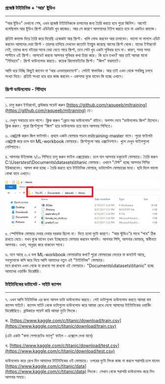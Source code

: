 ### প্রজেক্ট টাইটানিক + 'আর' ষ্টুডিও

---

“আর ষ্টুডিও” দেখানো শেষ, এখন প্রজেক্ট টাইটানিককে চালানোর জন্য তৈরি করতে হবে পুরো জিনিস। আগেই বলেছিলাম আর ষ্টুডিও স্ক্রিপ্ট এডিটরটা খুব কাজের। আর সে কারণে আপনাদের টাইপ করতে হবে না একটাও কম্যান্ড।

প্রতিটা কম্যান্ড দিয়ে তৈরি করে দিয়েছি একেকটা আর স্ক্রিপ্ট। খালি লোড করবেন আর চালাবেন। ভালো না লাগলে এডিট করবেন আমাদের দেয়া স্ক্রিপ্ট - তারপর চালিয়ে দেখবেন কতোটা ইম্প্রুভ করেছে আগের স্ক্রিপ্ট থেকে। যাদের ইন্টারনেট নেই, তাদের জন্য বইয়ের সাথে দেয়া যেতে পারে স্ক্রিপ্ট, তবে সেটা খুব একটা সুবিধার হবে না। কারণ, সময় সময় পাল্টাবে এই স্ক্রিপ্ট। আপডেট করবো আপনার সুবিধার কথা চিন্তা করে। কি হবে তখন? আর তাই আমরা যাবো "গিটহাবে"। স্ক্রিপ্ট ডাউনলোড করতে। কয়েক কিলোবাইটের স্ক্রিপ্ট। "জিপ" ফরম্যাটে।

আমি ধরে নিচ্ছি কিছুই জানেন না ‘আর এনভায়রনমেন্টে’। সেটাই স্বাভাবিক। আর তাই এখন থেকে সবকিছু চলবে সংখ্যা দিয়ে। প্রতিটা সংখ্যা ধরে ধরে কাজ করবেন - একসময় বুঝে যাবেন কি হচ্ছে এখানে।

### স্ক্রিপ্ট ডাউনলোড - গিটহাব

---

১. চালু করুন ইন্টারনেট, ব্রাউজার পয়েন্ট করুন [https://github.com/raqueeb/mltraining](https://github.com/raqueeb/mltraining) তে।

২. দেখুন সবচেয়ে ডান পাশে। ক্লিক করুন “ক্লোন অর ডাউনলোড” বাটনে। অপশন দেবে “ডাউনলোড জিপ” হিসেবে। ক্লিক করুন। পুরো স্ক্রিপ্টগুলো “জিপ” হয়ে ডাউনলোড হয়ে যাবে আপনার পিসিতে।

৩. এক্সট্র্যাক্ট করুন জিপ ফাইলটা। প্রথমে একটা ফোল্ডার পড়বে mltraining-master নামে। পুরো ফাইলটা এক্সট্র্যাক্ট করে চলে যান ML-workbook ফোল্ডারে। স্ক্রিপ্টগুলো আর এক্সটেনশনে। খুলে দেখুন ফাইলগুলো নোটপ্যাডে।

৪. আপনার উইন্ডোজ ৭/১০ পিসিতে চালু করুন ফাইল এক্সপ্লোরার। চলে যান আপনার ডকুমেন্ট ফোল্ডারে। তৈরি করুন C:\Users$test$\Documents\datasets\titanic ফোল্ডার। এখানে "টেস্ট" হচ্ছে আপনার পিসির ইউজারনেম। আসল কথা হচ্ছে -  তৈরি করতে হবে টাইটানিক ফোল্ডার, ডাটাসেটস ফোল্ডারের মধ্যে। ছবি দিলে ভালো বোঝা যাবে এখানে।

![](/assets/folder.png)

৫. স্পেসিফিক ফোল্ডার দেবার দেবার দরকার ছিলো না। দিতে হলো দুটো কারণে। “আর স্টুডিও”র সাথে “পাথ” ঠিক রাখতে যেয়ে। যখন বুঝে যাবেন তখন ইচ্ছেমতো ফোল্ডার করবেন আপনি। আপনার পিসি, আপনার ফোল্ডার, স্বাধীনতা আপনার। এখন, অনুগ্রহ করে থাকবেন সাথে।

৬. মনে আছে ৩.এ বলা ML-workbook ফোল্ডারটার কথা? পুরো ফোল্ডারের ভেতরে যা কনটেন্ট আছে, সবগুলোকে কপি করে নিয়ে আসি আমাদের নতুন এই "টাইটানিক" ফোল্ডারে।  
 মনে রাখবেন এখন থেকে যা রাখবো সব রাখবো এই ফোল্ডারে। "Documents\datasets\titanic" হচ্ছে আমাদের ওয়ার্কিং ডিরেক্টরি।

### টাইটানিকের ডাটাসেট - সাইট ক্যাগল

---

৭. এখন আসি টাইটানিক এর জন্য আসল ডাটা ডাউনলোড করতে। সেই ডাটাগুলো ডাউনলোড করতে আমরা যাব ক্যাগল সাইটে। ক্যাগল সাইট থেকে ডাটাগুলো ডাউনলোড করে আমরা রেখে দেবো আমাদের টাইটানিকের ওয়ার্কিং ডিরেক্টরিতে। ব্রাউজারে পয়েন্ট করি আমরা দুটো লিংকে।

ক. [https://www.kaggle.com/c/titanic/download/train.csv](https://www.kaggle.com/c/titanic/download/train.csv) 

\(এটা একটা "কমা সেপারেটেড ভ্যালু" ফাইল - এক্সেলে দেখা যাবে\)

খ.  [https://www.kaggle.com/c/titanic/download/test.csv](https://www.kaggle.com/c/titanic/download/test.csv)

ডাউনলোড করে রেখে দিন আমাদের টাইটানিকের ওই ফোল্ডারে। ওপরের দুটো লিংক কাজ না করলে সরাসরি চলে যাবেন [https://www.kaggle.com/c/titanic/data](https://www.kaggle.com/c/titanic/data) লিংকে। সেখান থেকে সরাসরি ডাউনলোড করে নিন আপনার সময়ে।

